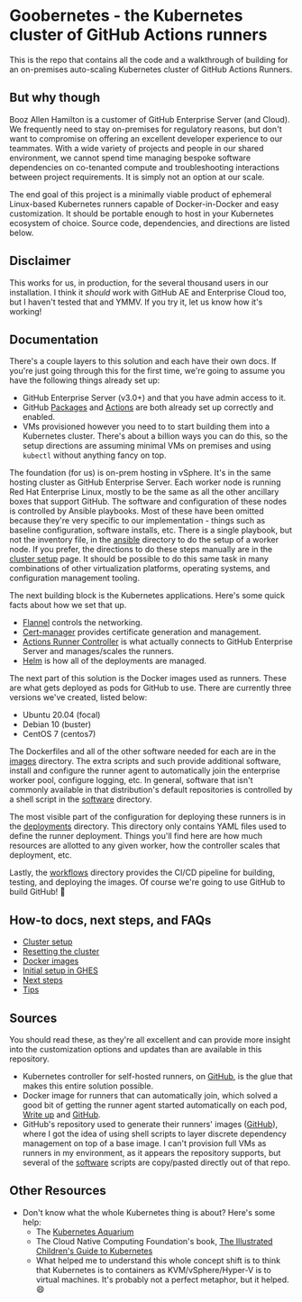 # Goobernetes - the Kubernetes cluster of GitHub Actions runners

This is the repo that contains all the code and a walkthrough of building for an on-premises auto-scaling Kubernetes cluster of GitHub Actions Runners.

## But why though

Booz Allen Hamilton is a customer of GitHub Enterprise Server (and Cloud).  We frequently need to stay on-premises for regulatory reasons, but don't want to compromise on offering an excellent developer experience to our teammates.  With a wide variety of projects and people in our shared environment, we cannot spend time managing bespoke software dependencies on co-tenanted compute and troubleshooting interactions between project requirements.  It is simply not an option at our scale.

The end goal of this project is a minimally viable product of ephemeral Linux-based Kubernetes runners capable of Docker-in-Docker and easy customization.  It should be portable enough to host in your Kubernetes ecosystem of choice.  Source code, dependencies, and directions are listed below.

## Disclaimer

This works for us, in production, for the several thousand users in our installation.  I think it _should_ work with GitHub AE and Enterprise Cloud too, but I haven't tested that and YMMV.  If you try it, let us know how it's working!

## Documentation

There's a couple layers to this solution and each have their own docs.  If you're just going through this for the first time, we're going to assume you have the following things already set up:

- GitHub Enterprise Server (v3.0+) and that you have admin access to it.
- GitHub [Packages](https://docs.github.com/en/enterprise-server@3.1/admin/packages) and [Actions](https://docs.github.com/en/enterprise-server@3.1/admin/github-actions/enabling-github-actions-for-github-enterprise-server) are both already set up correctly and enabled.
- VMs provisioned however you need to to start building them into a Kubernetes cluster.  There's about a billion ways you can do this, so the setup directions are assuming minimal VMs on premises and using `kubectl` without anything fancy on top.

The foundation (for us) is on-prem hosting in vSphere.  It's in the same hosting cluster as GitHub Enterprise Server.  Each worker node is running Red Hat Enterprise Linux, mostly to be the same as all the other ancillary boxes that support GitHub.  The software and configuration of these nodes is controlled by Ansible playbooks.  Most of these have been omitted because they're very specific to our implementation - things such as baseline configuration, software installs, etc.  There is a single playbook, but not the inventory file, in the [ansible](ansible) directory to do the setup of a worker node.  If you prefer, the directions to do these steps manually are in the [cluster setup](docs/kubernetes/SETUP.md) page.  It should be possible to do this same task in many combinations of other virtualization platforms, operating systems, and configuration management tooling.

The next building block is the Kubernetes applications.  Here's some quick facts about how we set that up.

- [Flannel](https://github.com/flannel-io/flannel) controls the networking.
- [Cert-manager](https://cert-manager.io/) provides certificate generation and management.
- [Actions Runner Controller](https://github.com/actions-runner-controller/actions-runner-controller) is what actually connects to GitHub Enterprise Server and manages/scales the runners.
- [Helm](https://helm.sh/) is how all of the deployments are managed.

The next part of this solution is the Docker images used as runners.  These are what gets deployed as pods for GitHub to use.  There are currently three versions we've created, listed below:

- Ubuntu 20.04 (focal)
- Debian 10 (buster)
- CentOS 7 (centos7)

The Dockerfiles and all of the other software needed for each are in the [images](images) directory.  The extra scripts and such provide additional software, install and configure the runner agent to automatically join the enterprise worker pool, configure logging, etc.  In general, software that isn't commonly available in that distribution's default repositories is controlled by a shell script in the [software](images/software) directory.

The most visible part of the configuration for deploying these runners is in the [deployments](deployments) directory.  This directory only contains YAML files used to define the runner deployment.  Things you'll find here are how much resources are allotted to any given worker, how the controller scales that deployment, etc.

Lastly, the [workflows](.github/workflows) directory provides the CI/CD pipeline for building, testing, and deploying the images.  Of course we're going to use GitHub to build GitHub! :tada:

## How-to docs, next steps, and FAQs

- [Cluster setup](docs/kubernetes/SETUP.md)
- [Resetting the cluster](docs/kubernetes/RESET.md)
- [Docker images](docs/docker/BUILD.md)
- [Initial setup in GHES](docs/github/SETUP.md)
- [Next steps](docs/NEXT-STEPS.md)
- [Tips](docs/TIPS.md)

## Sources

You should read these, as they're all excellent and can provide more insight into the customization options and updates than are available in this repository.

- Kubernetes controller for self-hosted runners, on [GitHub](https://github.com/actions-runner-controller/actions-runner-controller), is the glue that makes this entire solution possible.
- Docker image for runners that can automatically join, which solved a good bit of getting the runner agent started automatically on each pod, [Write up](https://sanderknape.com/2020/03/self-hosted-github-actions-runner-kubernetes/) and [GitHub](https://github.com/SanderKnape/github-runner).
- GitHub's repository used to generate their runners' images ([GitHub](https://github.com/actions/virtual-environments)), where I got the idea of using shell scripts to layer discrete dependency management on top of a base image.  I can't provision full VMs as runners in my environment, as it appears the repository supports, but several of the [software](../images/software) scripts are copy/pasted directly out of that repo.

## Other Resources

- Don't know what the whole Kubernetes thing is about?  Here's some help:
  - The [Kubernetes Aquarium](https://medium.com/@AnneLoVerso/the-kubernetes-aquarium-6a3d1d7a2afd)
  - The Cloud Native Computing Foundation's book, [The Illustrated Children's Guide to Kubernetes](https://www.cncf.io/phippy/the-childrens-illustrated-guide-to-kubernetes/)
  - What helped me to understand this whole concept shift is to think that Kubernetes is to containers as KVM/vSphere/Hyper-V is to virtual machines.  It's probably not a perfect metaphor, but it helped. :smile:
